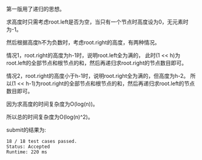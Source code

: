 第一版用了递归的思想。

求高度时只需考虑root.left是否为空，当只有一个节点时高度设为0，无元素时为-1。

然后根据高度h不为负数时，考虑root.right的高度，有两种情况。

情况1，root.right的高度为h-1时，说明root.left全为满的，
此时(1 << h)为root.left的全部节点和根节点的和，然后再递归求root.right的节点数目即可。

情况2，root.right的高度小于h-1时，说明root.right全为满的，但高度为h-2。
所以(1 << h-1)为root.right的全部节点和根节点的和，然后再递归求root.left的节点数目即可。

因为求高度的时间复杂度为O(log(n))。

所以总的时间复杂度为O(log(n)^2)。

submit的结果为:
```
18 / 18 test cases passed.
Status: Accepted
Runtime: 220 ms
```
